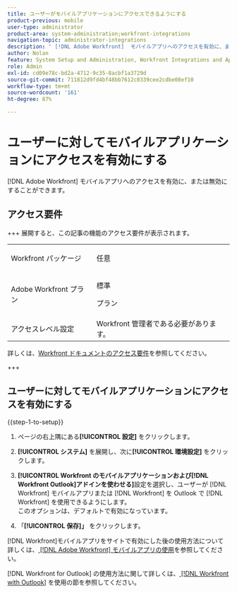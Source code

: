 ```yaml
---
title: ユーザーがモバイルアプリケーションにアクセスできるようにする
product-previous: mobile
user-type: administrator
product-area: system-administration;workfront-integrations
navigation-topic: administrator-integrations
description: ' [!DNL Adobe Workfront]  モバイルアプリへのアクセスを有効に、または無効にすることができます。'
author: Nolan
feature: System Setup and Administration, Workfront Integrations and Apps
role: Admin
exl-id: cd09e78c-bd2a-4712-9c35-8acbf1a3729d
source-git-commit: 711812d9fd4bf48bb7612c0339cee2cdbe08ef10
workflow-type: tm+mt
source-wordcount: '161'
ht-degree: 87%

---
```


# ユーザーに対してモバイルアプリケーションにアクセスを有効にする

[!DNL Adobe Workfront] モバイルアプリへのアクセスを有効に、または無効にすることができます。

## アクセス要件

+++ 展開すると、この記事の機能のアクセス要件が表示されます。

<table style="table-layout:auto"> 
 <col> 
 <col> 
 <tbody> 
  <tr> 
   <td role="rowheader">Workfront パッケージ</td> 
   <td><p>任意</p></td> 
  </tr> 
  <tr> 
   <td role="rowheader">Adobe Workfront プラン</td> 
   <td><p>標準</p> <p>プラン</p></td> 
  </tr> 
  <tr> 
   <td role="rowheader">アクセスレベル設定</td> 
   <td>Workfront 管理者である必要があります。 </td> 
  </tr> 
 </tbody> 
</table>

詳しくは、[Workfront ドキュメントのアクセス要件](/help/quicksilver/administration-and-setup/add-users/access-levels-and-object-permissions/access-level-requirements-in-documentation.md)を参照してください。

+++

## ユーザーに対してモバイルアプリケーションにアクセスを有効にする

{{step-1-to-setup}}

1. ページの右上隅にある&#x200B;**[!UICONTROL 設定]** をクリックします。

1. **[!UICONTROL システム]** を展開し、次に&#x200B;**[!UICONTROL 環境設定]** をクリックします。

1. **[!UICONTROL Workfront のモバイルアプリケーションおよび[!DNL Workfront Outlook]アドインを使わせる]**&#x200B;設定を選択し、ユーザーが [!DNL Workfront] モバイルアプリまたは [!DNL Workfront] を Outlook で [!DNL Workfront] を使用できるようにします。\
   このオプションは、デフォルトで有効になっています。

1. 「**[!UICONTROL 保存]」** をクリックします。

[!DNL Workfront]モバイルアプリをサイトで有効にした後の使用方法について詳しくは、[ [!DNL Adobe Workfront] モバイルアプリの使用](../../workfront-basics/mobile-apps/using-the-workfront-mobile-app/use-the-mobile-app.md)を参照してください。

[!DNL Workfront for Outlook] の使用方法に関して詳しくは、[ [!DNL Workfront with Outlook]](../../workfront-integrations-and-apps/using-workfront-with-outlook/workfront-for-outlook.md) を使用の節を参照してください。
